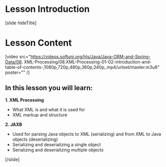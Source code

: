 # Lesson Introduction

[slide hideTitle]

# Lesson Content

[video src="https://videos.softuni.org/hls/Java/Java-ORM-and-Spring-Data/08. XML-Processing/08.XML-Processing-01-02-introduction-and-table-of-contents-,1080p,720p,480p,360p,240p,.mp4/urlset/master.m3u8" poster="" /]

## In this lesson you will learn:

**1. XML Processing** 
- What XML is and what it is used for
- XML markup and structure

**2. JAXB** 
- Used for parsing Java objects to XML (serializing) and from XML to Java objects (deserializing)
- Serializing and deserializing a single object
- Serializing and deserializing multiple objects 

[/slide]
